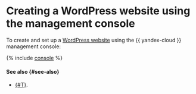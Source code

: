 # Creating a WordPress website using the management console

To create and set up a [WordPress website](index.md) using the {{ yandex-cloud }} management console:

{% include [console](../../../_tutorials/_tutorials_includes/wordpress/setup-console.md) %}

#### See also {#see-also}

* [{#T}](terraform.md).